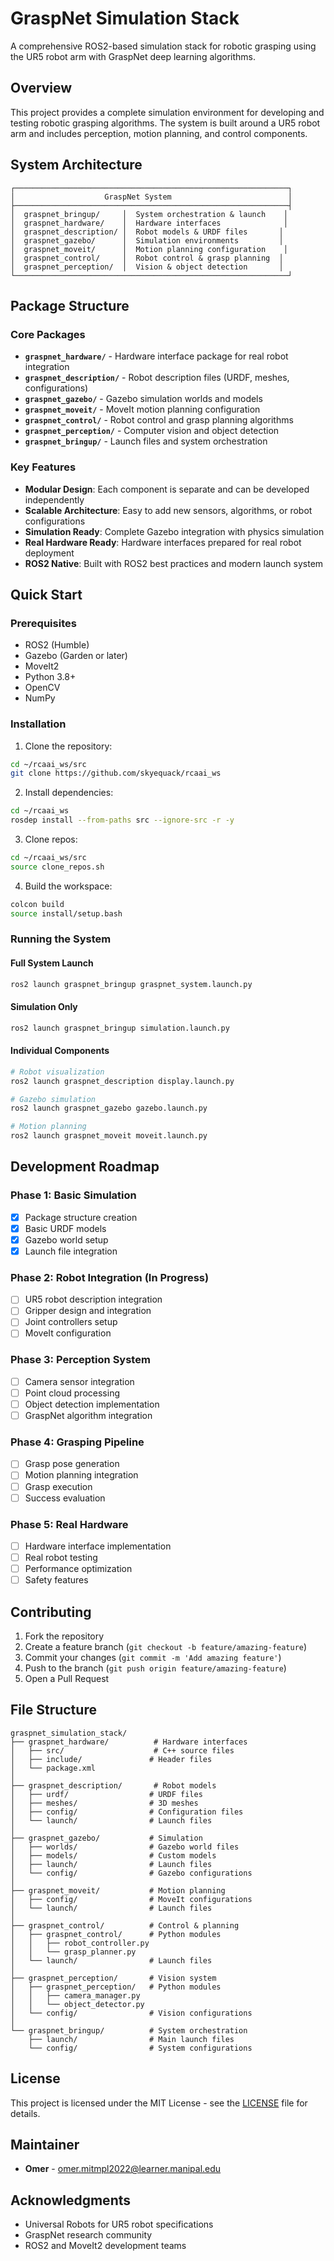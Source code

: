 # GraspNet Simulation Stack

A comprehensive ROS2-based simulation stack for robotic grasping using the UR5 robot arm with GraspNet deep learning algorithms.

## Overview

This project provides a complete simulation environment for developing and testing robotic grasping algorithms. The system is built around a UR5 robot arm and includes perception, motion planning, and control components.

## System Architecture

```
┌─────────────────────────────────────────────────────────────┐
│                    GraspNet System                          │
├─────────────────────────────────────────────────────────────┤
│  graspnet_bringup/     │  System orchestration & launch    │
│  graspnet_hardware/    │  Hardware interfaces              │
│  graspnet_description/ │  Robot models & URDF files       │
│  graspnet_gazebo/      │  Simulation environments         │
│  graspnet_moveit/      │  Motion planning configuration    │
│  graspnet_control/     │  Robot control & grasp planning  │
│  graspnet_perception/  │  Vision & object detection       │
└─────────────────────────────────────────────────────────────┘
```

## Package Structure

### Core Packages

- **`graspnet_hardware/`** - Hardware interface package for real robot integration
- **`graspnet_description/`** - Robot description files (URDF, meshes, configurations)
- **`graspnet_gazebo/`** - Gazebo simulation worlds and models
- **`graspnet_moveit/`** - MoveIt motion planning configuration
- **`graspnet_control/`** - Robot control and grasp planning algorithms
- **`graspnet_perception/`** - Computer vision and object detection
- **`graspnet_bringup/`** - Launch files and system orchestration

### Key Features

- **Modular Design**: Each component is separate and can be developed independently
- **Scalable Architecture**: Easy to add new sensors, algorithms, or robot configurations
- **Simulation Ready**: Complete Gazebo integration with physics simulation
- **Real Hardware Ready**: Hardware interfaces prepared for real robot deployment
- **ROS2 Native**: Built with ROS2 best practices and modern launch system

## Quick Start

### Prerequisites

- ROS2 (Humble)
- Gazebo (Garden or later)
- MoveIt2
- Python 3.8+
- OpenCV
- NumPy

### Installation

1. Clone the repository:
```bash
cd ~/rcaai_ws/src
git clone https://github.com/skyequack/rcaai_ws 
```

2. Install dependencies:
```bash
cd ~/rcaai_ws
rosdep install --from-paths src --ignore-src -r -y
```

3. Clone repos:
```bash
cd ~/rcaai_ws/src
source clone_repos.sh
```

4. Build the workspace:
```bash
colcon build
source install/setup.bash
```

### Running the System

#### Full System Launch
```bash
ros2 launch graspnet_bringup graspnet_system.launch.py
```

#### Simulation Only
```bash
ros2 launch graspnet_bringup simulation.launch.py
```

#### Individual Components
```bash
# Robot visualization
ros2 launch graspnet_description display.launch.py

# Gazebo simulation
ros2 launch graspnet_gazebo gazebo.launch.py

# Motion planning
ros2 launch graspnet_moveit moveit.launch.py
```

## Development Roadmap

### Phase 1: Basic Simulation 
- [x] Package structure creation
- [x] Basic URDF models
- [x] Gazebo world setup
- [x] Launch file integration

### Phase 2: Robot Integration (In Progress)
- [ ] UR5 robot description integration
- [ ] Gripper design and integration
- [ ] Joint controllers setup
- [ ] MoveIt configuration

### Phase 3: Perception System
- [ ] Camera sensor integration
- [ ] Point cloud processing
- [ ] Object detection implementation
- [ ] GraspNet algorithm integration

### Phase 4: Grasping Pipeline
- [ ] Grasp pose generation
- [ ] Motion planning integration
- [ ] Grasp execution
- [ ] Success evaluation

### Phase 5: Real Hardware
- [ ] Hardware interface implementation
- [ ] Real robot testing
- [ ] Performance optimization
- [ ] Safety features

## Contributing

1. Fork the repository
2. Create a feature branch (`git checkout -b feature/amazing-feature`)
3. Commit your changes (`git commit -m 'Add amazing feature'`)
4. Push to the branch (`git push origin feature/amazing-feature`)
5. Open a Pull Request

## File Structure

```
graspnet_simulation_stack/
├── graspnet_hardware/          # Hardware interfaces
│   ├── src/                    # C++ source files
│   ├── include/               # Header files
│   └── package.xml
│
├── graspnet_description/       # Robot models
│   ├── urdf/                  # URDF files
│   ├── meshes/                # 3D meshes
│   ├── config/                # Configuration files
│   └── launch/                # Launch files
│
├── graspnet_gazebo/           # Simulation
│   ├── worlds/                # Gazebo world files
│   ├── models/                # Custom models
│   ├── launch/                # Launch files
│   └── config/                # Gazebo configurations
│
├── graspnet_moveit/           # Motion planning
│   ├── config/                # MoveIt configurations
│   └── launch/                # Launch files
│
├── graspnet_control/          # Control & planning
│   ├── graspnet_control/      # Python modules
│   │   ├── robot_controller.py
│   │   └── grasp_planner.py
│   └── launch/                # Launch files
│
├── graspnet_perception/       # Vision system
│   ├── graspnet_perception/   # Python modules
│   │   ├── camera_manager.py
│   │   └── object_detector.py
│   └── config/                # Vision configurations
│
└── graspnet_bringup/          # System orchestration
    ├── launch/                # Main launch files
    └── config/                # System configurations
```

## License

This project is licensed under the MIT License - see the [LICENSE](LICENSE) file for details.

## Maintainer

- **Omer** - [omer.mitmpl2022@learner.manipal.edu](mailto:omer.mitmpl2022@learner.manipal.edu)

## Acknowledgments

- Universal Robots for UR5 robot specifications
- GraspNet research community
- ROS2 and MoveIt2 development teams
